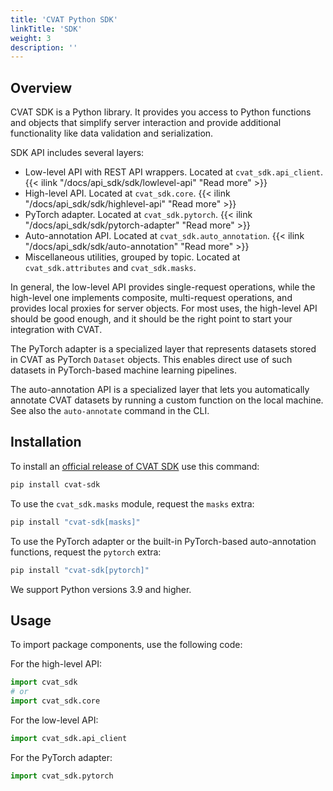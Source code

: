 ```yaml
---
title: 'CVAT Python SDK'
linkTitle: 'SDK'
weight: 3
description: ''
---
```


## Overview

CVAT SDK is a Python library. It provides you access to Python functions and objects that
simplify server interaction and provide additional functionality like data validation
and serialization.

SDK API includes several layers:
- Low-level API with REST API wrappers. Located at `cvat_sdk.api_client`.
  {{< ilink "/docs/api_sdk/sdk/lowlevel-api" "Read more" >}}
- High-level API. Located at `cvat_sdk.core`.
  {{< ilink "/docs/api_sdk/sdk/highlevel-api" "Read more" >}}
- PyTorch adapter. Located at `cvat_sdk.pytorch`.
  {{< ilink "/docs/api_sdk/sdk/pytorch-adapter" "Read more" >}}
- Auto-annotation API. Located at `cvat_sdk.auto_annotation`.
  {{< ilink "/docs/api_sdk/sdk/auto-annotation" "Read more" >}}
- Miscellaneous utilities, grouped by topic.
  Located at `cvat_sdk.attributes` and `cvat_sdk.masks`.

In general, the low-level API provides single-request operations, while the high-level one
implements composite, multi-request operations, and provides local proxies for server objects.
For most uses, the high-level API should be good enough, and it should be
the right point to start your integration with CVAT.

The PyTorch adapter is a specialized layer
that represents datasets stored in CVAT as PyTorch `Dataset` objects.
This enables direct use of such datasets in PyTorch-based machine learning pipelines.

The auto-annotation API is a specialized layer
that lets you automatically annotate CVAT datasets
by running a custom function on the local machine.
See also the `auto-annotate` command in the CLI.

## Installation

To install an [official release of CVAT SDK](https://pypi.org/project/cvat-sdk/) use this command:
```bash
pip install cvat-sdk
```

To use the `cvat_sdk.masks` module, request the `masks` extra:

```bash
pip install "cvat-sdk[masks]"
```

To use the PyTorch adapter or the built-in PyTorch-based auto-annotation functions,
request the `pytorch` extra:

```bash
pip install "cvat-sdk[pytorch]"
```

We support Python versions 3.9 and higher.

## Usage

To import package components, use the following code:

For the high-level API:

```python
import cvat_sdk
# or
import cvat_sdk.core
```

For the low-level API:

```python
import cvat_sdk.api_client
```

For the PyTorch adapter:

```python
import cvat_sdk.pytorch
```
